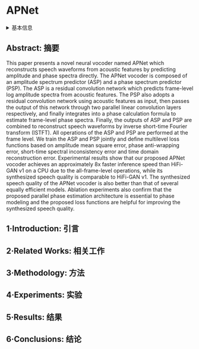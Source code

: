 # APNet

<details>
<summary>基本信息</summary>

- 标题: "APNet: An All-Frame-Level Neural Vocoder Incorporating Direct Prediction of Amplitude and Phase Spectra"
- 作者:
  - 01 Yang Ai,
  - 02 Zhen-Hua Ling
- 链接:
  - [ArXiv](https://arxiv.org/abs/2305.07952)
  - [Publication](https://doi.org/10.1109/TASLP.2023.3277276)
  - [Github](https://github.com/yangai520/APNet)
  - [Demo](https://yangai520.github.io/APNet)
- 文件:
  - [ArXiv](_PDF/2305.07952v1__APNet__An_All-Frame-Level_Neural_Vocoder_Incorporating_Direct_Prediction_of_Amplitude_and_Phase_Spectra.pdf)
  - [Publication](_PDF/2305.07952p0__APNet__TASLP2023.pdf)

</details>

## Abstract: 摘要

This paper presents a novel neural vocoder named APNet which reconstructs speech waveforms from acoustic features by predicting amplitude and phase spectra directly.
The APNet vocoder is composed of an amplitude spectrum predictor (ASP) and a phase spectrum predictor (PSP). The ASP is a residual convolution network which predicts frame-level log amplitude spectra from acoustic features.
The PSP also adopts a residual convolution network using acoustic features as input, then passes the output of this network through two parallel linear convolution layers respectively, and finally integrates into a phase calculation formula to estimate frame-level phase spectra.
Finally, the outputs of ASP and PSP are combined to reconstruct speech waveforms by inverse short-time Fourier transform (ISTFT). All operations of the ASP and PSP are performed at the frame level.
We train the ASP and PSP jointly and define multilevel loss functions based on amplitude mean square error, phase anti-wrapping error, short-time spectral inconsistency error and time domain reconstruction error.
Experimental results show that our proposed APNet vocoder achieves an approximately 8x faster inference speed than HiFi-GAN v1 on a CPU due to the all-frame-level operations, while its synthesized speech quality is comparable to HiFi-GAN v1. The synthesized speech quality of the APNet vocoder is also better than that of several equally efficient models.
Ablation experiments also confirm that the proposed parallel phase estimation architecture is essential to phase modeling and the proposed loss functions are helpful for improving the synthesized speech quality.

## 1·Introduction: 引言

## 2·Related Works: 相关工作

## 3·Methodology: 方法

## 4·Experiments: 实验

## 5·Results: 结果

## 6·Conclusions: 结论